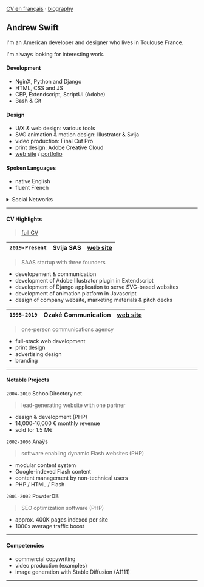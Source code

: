 [CV en français](CV%C2%A0(fran%C3%A7ais).md) · [biography](bio.md)

## Andrew Swift

I'm an American developer and designer who lives in Toulouse France.

I'm always looking for interesting work.

#### Development
- NginX, Python and Django
- HTML, CSS and JS
- CEP, Extendscript, ScriptUI (Adobe)
- Bash & Git

#### Design
- U/X & web design: various tools
- SVG animation & motion design: Illustrator & Svija
- video production: Final Cut Pro
- print design: Adobe Creative Cloud
- [web site](https://ozake.com "ozake.com") / [portfolio](https://www.behance.net/andrewswift "Portfolio on Behance")

#### Spoken Languages

- native English
- fluent French






<details><summary>Social Networks</summary>

---
networking:
[freelancermap](https://www.freelancermap.com/profile/andrew-swift) ·
[linkedin](https://www.linkedin.com/in/andrew-swift-89415014b/) ·
[upwork](https://www.upwork.com/freelancers/~01be05117193e5a372)

websites:
[svija.com](https://svija.com "building websites with Adobe Illustrator") ·
[blog.svija.love](https://blog.svija.love "company blog") ·
[ozake.com](https://ozake.com "design & web development") ·
[posnitubek.com](http://posnitubek.com "personal blog") ·
[dessin.acswift.com](http://dessin.acswift.com/ "drawing classes (in French)")

social:
[stack overflow](https://stackoverflow.com/users/72958/andy-swift "Stack Overflow profile page") ·
[reddit](https://www.reddit.com/user/AndrewCSwift "Reddit profile page") ·
[hacker news](https://news.ycombinator.com/user?id=AndrewSwift "Hacker News profile page") ·
[x](https://x.com/andysvija "X feed") ·
[discord](https://discord.com/users/798242260365738064 "Discord profile") · 
[flickr](https://www.flickr.com/photos/andrewcarrollswift/albums "classical drawings") ·
[instagram](https://instagram.com/acswift "photography") ·
[quora](https://www.quora.com/profile/Andrew-Swift-35 "questions and answers") ·
[mastodon](https://mastodon.social/@acswift "networking") ·
[threads](https://www.threads.net/@acswift "networking") ·
[bluesky](https://bsky.app/profile/acswift.bsky.social "networking")

inactive:
[youtube](https://www.youtube.com/@andysvija "unused") ·
[bēhance](https://www.behance.net/andrewswift "unused") ·
[facebook](https://www.facebook.com/andrewcswift "unused") ·
[tiktok](https://www.tiktok.com/@andysvija "unused")

</details>






---
#### CV Highlights

> [full CV](CV.md)


|`2019-Present` | Svija SAS | [web site](https://svija.com)|
|---------------|-----------|------------------------------|

> SAAS startup with three founders  
- developement & communication
- development of Adobe Illustrator plugin in Extendscript
- development of Django application to serve SVG-based websites
- development of animation platform in Javascript
- design of company website, marketing materials & pitch decks

`1995-2019`     | Ozaké Communication | [web site](https://ozake.com)
|---|---|---|
> one-person communications agency
- full-stack web development
- print design
- advertising design
- branding

---
#### Notable Projects

`2004-2010` SchoolDirectory.net
> lead-generating website with one partner  
- design & development (PHP)
- 14,000-16,000 € monthly revenue
- sold for 1.5 M€

`2002-2006` Anaÿs
> software enabling dynamic Flash websites (PHP)
- modular content system
- Google-indexed Flash content
- content management by non-technical users
- PHP / HTML / Flash

`2001-2002` PowderDB
> SEO optimization software (PHP)
- approx. 400K pages indexed per site
- 1000x average traffic boost

---
#### Competencies

- commercial copywriting
- video production (examples)
- image generation with Stable Diffusion (A1111)

---

